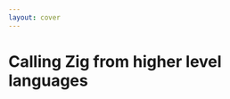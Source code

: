 ```yaml
---
layout: cover
---
```

<h1>Calling Zig from <span class="color:accent">higher level languages</span></h1>
